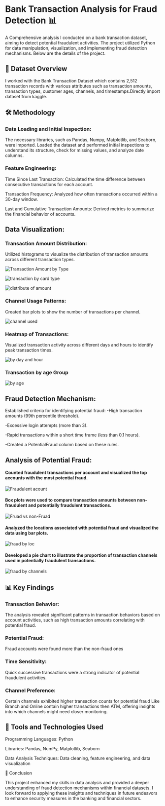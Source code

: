 # Bank Transaction Analysis for Fraud Detection 📊

A Comprehensive analysis I conducted on a bank transaction dataset, aiming to detect potential fraudulent activities. The project utilized Python for data manipulation, visualization, and implementing fraud detection mechanisms. Below are the details of the project.

## 📁 Dataset Overview
I worked with the Bank Transaction Dataset which contains 2,512 transaction records with various attributes such as transaction amounts, transaction types, customer ages, channels, and timestamps.Directly import dataset from kaggle.

## 🛠️ Methodology

### Data Loading and Initial Inspection:

The necessary libraries, such as Pandas, Numpy, Matplotlib, and Seaborn, were imported.
Loaded the dataset and performed initial inspections to understand its structure, check for missing values, and analyze date columns.

### Feature Engineering:

Time Since Last Transaction: Calculated the time difference between consecutive transactions for each account.

Transaction Frequency: Analyzed how often transactions occurred within a 30-day window.

Last and Cumulative Transaction Amounts: Derived metrics to summarize the financial behavior of accounts.

## Data Visualization:

### Transaction Amount Distribution: 
Utilized histograms to visualize the distribution of transaction amounts across different transaction types.

![Transaction Amount by Type](https://github.com/user-attachments/assets/ada8828d-bd9e-4c36-9c6a-66d6469368a2)


![transaction by card type](https://github.com/user-attachments/assets/1bd4340f-3582-40e0-b90c-b55d94324a33)


![distribute of amount](https://github.com/user-attachments/assets/7aedf180-91e1-4dcc-8ccb-19031cab1ffb)



### Channel Usage Patterns:
Created bar plots to show the number of transactions per channel.

![channel used](https://github.com/user-attachments/assets/73fb2856-f96a-4329-834a-21e2850f3781)


### Heatmap of Transactions:
Visualized transaction activity across different days and hours to identify peak transaction times.

![by day and hour](https://github.com/user-attachments/assets/4812a5e4-8e87-456a-bba1-39afd68ad059)

### Transaction by age Group
![by age](https://github.com/user-attachments/assets/b82f5a40-a82a-46d3-af85-9d92f8f3d1dc)


## Fraud Detection Mechanism:

Established criteria for identifying potential fraud:
-High transaction amounts (99th percentile threshold).

-Excessive login attempts (more than 3).

-Rapid transactions within a short time frame (less than 0.1 hours).

-Created a PotentialFraud column based on these rules.

## Analysis of Potential Fraud:

#### Counted fraudulent transactions per account and visualized the top accounts with the most potential fraud.

![Fraudulent acount](https://github.com/user-attachments/assets/c0edc256-78e5-4445-9765-8941e72c4566)


#### Box plots were used to compare transaction amounts between non-fraudulent and potentially fraudulent transactions.

![Fruad vs non-Fruad](https://github.com/user-attachments/assets/9a950ab8-4a44-42ef-bd11-1c7f4782fa18)


#### Analyzed the locations associated with potential fraud and visualized the data using bar plots.

![fraud by loc](https://github.com/user-attachments/assets/5416b806-95af-4ee8-ac59-ee82992a14ad)


#### Developed a pie chart to illustrate the proportion of transaction channels used in potentially fraudulent transactions.

![fraud by channels](https://github.com/user-attachments/assets/02221bbd-3e7a-4a23-8a51-009946d60936)



## 📊 Key Findings
### Transaction Behavior: 
The analysis revealed significant patterns in transaction behaviors based on account activities, such as high transaction amounts correlating with potential fraud.

### Potential Fraud:
Fraud accounts were found more than the non-fraud ones

### Time Sensitivity:
Quick successive transactions were a strong indicator of potential fraudulent activities.

### Channel Preference:
Certain channels exhibited higher transaction counts for potential fraud Like Branch and Online contain higher transactions then ATM, offering insights into which channels might need closer monitoring.



## 🚀 Tools and Technologies Used
Programming Languages: Python

Libraries: Pandas, NumPy, Matplotlib, Seaborn

Data Analysis Techniques: Data cleaning, feature engineering, and data visualization

📝 Conclusion

This project enhanced my skills in data analysis and provided a deeper understanding of fraud detection mechanisms within financial datasets. I look forward to applying these insights and techniques in future endeavors to enhance security measures in the banking and financial sectors.
